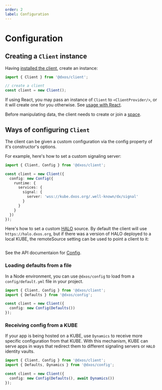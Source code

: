 ```yaml
---
order: 2
label: Configuration
---
```


# Configuration

## Creating a `Client` instance

Having [installed the client](./installation), create an instance:

```ts file=./snippets/create-client.ts#L5-
import { Client } from '@dxos/client';

// create a client
const client = new Client();
```

If using React, you may pass an instance of `Client` to `<ClientProvider/>`, or it will create one for you otherwise. See [usage with React](react).

Before manipulating data, the client needs to create or join a [space](spaces).

## Ways of configuring `Client`

The client can be given a custom configuration via the config property of it's constructor's options.

For example, here's how to set a custom signaling server:

```ts file=./snippets/create-with-signal-server.ts#L5-
import { Client, Config } from '@dxos/client';

const client = new Client({
  config: new Config({
    runtime: {
      services: {
        signal: {
          server: 'wss://kube.dxos.org/.well-known/dx/signal'
        }
      }
    }
  })
});
```

Here's how to set a custom [HALO](../halo) source. By default the client will use `https://halo.dxos.org`, but if there was a version of HALO deployed to a local KUBE, the remoteSource setting can be used to point a client to it:

```ts file=./snippets/create-with-custom-vault.ts#L5-
```

See the API documentaion for [Config](/api/@dxos/client/classes/Config).

### Loading defaults from a file

In a Node environment, you can use `@dxos/config` to load from a `config/default.yml` file in your project.

```ts file=./snippets/create-with-defaults.ts#L5-
import { Client, Config } from '@dxos/client';
import { Defaults } from '@dxos/config';

const client = new Client({
  config: new Config(Defaults())
});
```

### Receiving config from a KUBE

If your app is being hosted on a KUBE, use `Dynamics` to receive more specific configuration from that KUBE. With this mechanism, KUBE can serve apps in ways that redirect them to different signaling servers or `HALO` identity vaults.

```ts file=./snippets/create-with-dynamics.ts#L5-
import { Client, Config } from '@dxos/client';
import { Defaults, Dynamics } from '@dxos/config';

const client = new Client({
  config: new Config(Defaults(), await Dynamics())
});
```

